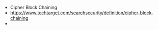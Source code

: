 - Cipher Block Chaining
- https://www.techtarget.com/searchsecurity/definition/cipher-block-chaining
-